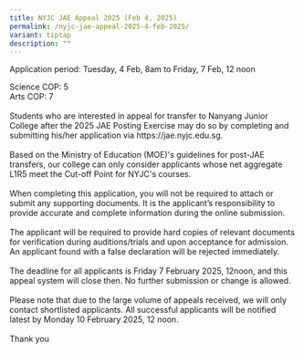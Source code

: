 ```yaml
---
title: NYJC JAE Appeal 2025 (Feb 4, 2025)
permalink: /nyjc-jae-appeal-2025-4-feb-2025/
variant: tiptap
description: ""
---
```

<p>Application period: Tuesday, 4 Feb, 8am to Friday, 7 Feb, 12 noon</p>
<p>Science COP: 5
<br>Arts COP: 7
<br>
<br>Students who are interested in appeal for transfer to Nanyang Junior College
after the 2025 JAE Posting Exercise may do so by completing and submitting
his/her application via <a rel="noopener noreferrer nofollow" target="_blank">https://jae.nyjc.edu.sg</a>.
<br>
<br>Based on the Ministry of Education (MOE)'s guidelines for post-JAE transfers,
our college can only consider applicants whose net aggregate L1R5 meet
the Cut-off Point for NYJC's courses.&nbsp;
<br>
<br>When completing this application, you will not be required to attach or
submit any supporting documents. It is the applicant’s responsibility to
provide accurate and complete information during the online submission.
<br>
<br>The applicant will be required to provide hard copies of relevant documents
for verification during auditions/trials and upon acceptance for admission.
An applicant found with a false declaration will be rejected immediately.
<br>
<br>The deadline for all applicants is Friday 7 February 2025, 12noon, and
this appeal&nbsp;system will close then. No further submission or&nbsp;change
is allowed.
<br>
<br>Please note that due to the large&nbsp;volume of appeals received, we&nbsp;will
only contact shortlisted applicants. All successful applicants will be
notified latest by Monday 10 February 2025, 12 noon.
<br>
<br>Thank you</p>